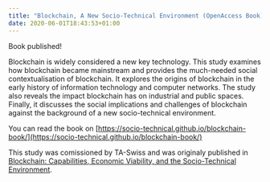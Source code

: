 ```yaml
---
title: "Blockchain, A New Socio-Technical Environment (OpenAccess Book)"
date: 2020-06-01T18:43:53+01:00
---
```


Book published!

Blockchain is widely considered a new key technology. This study examines how blockchain became mainstream and provides the much-needed social contextualisation of blockchain. It explores the origins of blockchain in the early history of information technology and computer networks. The study also reveals the impact blockchain has on industrial and public spaces. Finally, it discusses the social implications and challenges of blockchain against the background of a new socio-technical environment.

You can read the book on [https://socio-technical.github.io/blockchain-book/](https://socio-technical.github.io/blockchain-book/)

This study was comissioned by TA-Swiss and was originaly published in [Blockchain: Capabilities, Economic Viability, and the Socio-Technical Environment](https://vdf.ch/blockchain-capabilities-economic-viability-and-the-socio-technical-environment.html).

